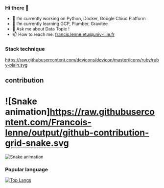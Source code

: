 ### Hi there 👋


- 🔭 I’m currently working on Python, Docker, Google Cloud Platform
- 🌱 I’m currently learning GCP, Plumber, Gravitee 
- 💬 Ask me about Data Topic ! 
- 📫 How to reach me: francis.lenne.etu@univ-lille.fr


### Stack technique 


https://raw.githubusercontent.com/devicons/devicon/master/icons/ruby/ruby-plain.svg


## contribution

# ![Snake animation]https://raw.githubusercontent.com/Francois-lenne/output/github-contribution-grid-snake.svg


![Snake animation](https://github.com/Francois-lenn/Francois-lenn/blob/output/github-contribution-grid-snake.svg)


### Popular language 

[![Top Langs](https://github-readme-stats.vercel.app/api/top-langs/?username=Francois-lenne&layout=compact)](https://github.com/anuraghazra/github-readme-stats)



